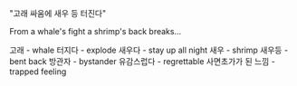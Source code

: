 "고래 싸움에 새우 등 터진다"

From a whale's fight a shrimp's back breaks...

고래 - whale
터지다 - explode
새우다 - stay up all night
새우 - shrimp
새우등 - bent back
방관자 - bystander
유감스럽다 - regrettable
사면초가가 된 느낌 - trapped feeling

